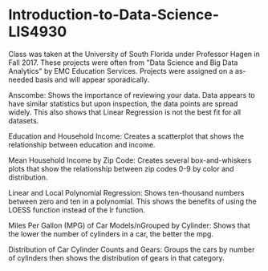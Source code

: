# Introduction-to-Data-Science-LIS4930
Class was taken at the University of South Florida under Professor Hagen in
Fall 2017. These projects were often from "Data Science and Big Data Analytics"
by EMC Education Services. Projects were assigned on a as-needed basis and will
appear sporadically.

Anscombe: Shows the importance of reviewing your data. Data appears to have similar
statistics but upon inspection, the data points are spread widely. This also 
shows that Linear Regression is not the best fit for all datasets. 

Education and Household Income: Creates a scatterplot that shows the relationship between
education and income.

Mean Household Income by Zip Code: Creates several box-and-whiskers plots that 
show the relationship between zip codes 0-9 by color and distribution. 

Linear and Local Polynomial Regression: Shows ten-thousand numbers between zero 
and ten in a polynomial. This shows the benefits of using the LOESS function
instead of the lr function. 

Miles Per Gallon (MPG) of Car Models/nGrouped by Cylinder: Shows that the lower
the number of cylinders in a car, the better the mpg.

Distribution of Car Cylinder Counts and Gears: Groups the cars by number of
cylinders then shows the distribution of gears in that category. 



